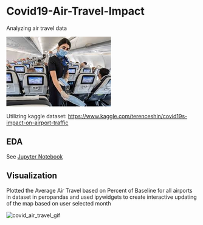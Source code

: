# Covid19-Air-Travel-Impact
Analyzing air travel data

![airport](https://github.com/ifemiller/Covid19-Air-Travel-Impact/blob/main/airtravel.jpg)

Utilizing kaggle dataset: https://www.kaggle.com/terenceshin/covid19s-impact-on-airport-traffic

## EDA

See [Jupyter Notebook](https://github.com/ifemiller/Covid19-Air-Travel-Impact/blob/main/Covid19%20Impact%20on%20Air%20Traffic.ipynb)

## Visualization

Plotted the Average Air Travel based on Percent of Baseline for all airports in dataset in peropandas and used ipywidgets to create interactive updating of the map based on user selected month

![covid_air_travel_gif](https://user-images.githubusercontent.com/73677361/113073806-d2f08780-9197-11eb-831c-da0206b31817.gif)



